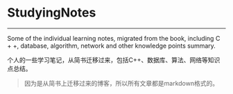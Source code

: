 # StudyingNotes
---

Some of the individual learning notes, migrated from the book, including C + +, database, algorithm, network and other knowledge points summary.

个人的一些学习笔记，从简书迁移过来，包括C++、数据库、算法、网络等知识点总结。

> 因为是从简书上迁移过来的博客，所以所有文章都是markdown格式的。

